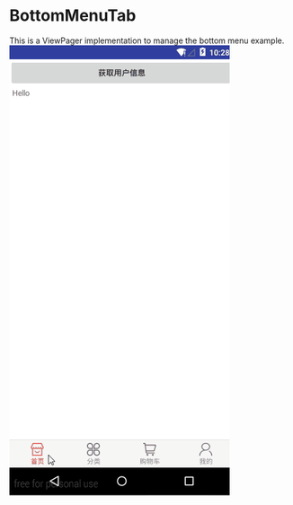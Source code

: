 # BottomMenuTab
This is a ViewPager implementation to manage the bottom menu example.
![Alt Text](https://github.com/finch0219/BottomMenuTab/blob/master/ViewPagerMenu.gif)
